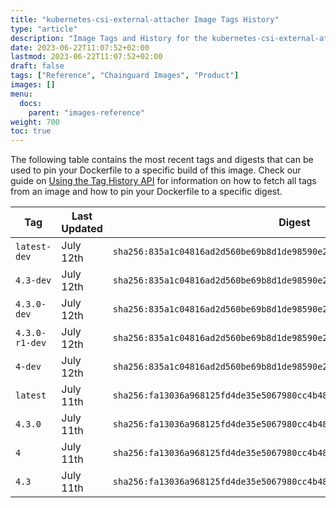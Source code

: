 ```yaml
---
title: "kubernetes-csi-external-attacher Image Tags History"
type: "article"
description: "Image Tags and History for the kubernetes-csi-external-attacher Chainguard Image"
date: 2023-06-22T11:07:52+02:00
lastmod: 2023-06-22T11:07:52+02:00
draft: false
tags: ["Reference", "Chainguard Images", "Product"]
images: []
menu:
  docs:
    parent: "images-reference"
weight: 700
toc: true
---
```


The following table contains the most recent tags and digests that can be used to pin your Dockerfile to a specific build of this image. Check our guide on [Using the Tag History API](/chainguard/chainguard-images/using-the-tag-history-api/) for information on how to fetch all tags from an image and how to pin your Dockerfile to a specific digest.

| Tag            | Last Updated | Digest                                                                    |
|----------------|--------------|---------------------------------------------------------------------------|
| `latest-dev`   | July 12th    | `sha256:835a1c04816ad2d560be69b8d1de98590e2211ae2c626665cac68a63e7b7195a` |
| `4.3-dev`      | July 12th    | `sha256:835a1c04816ad2d560be69b8d1de98590e2211ae2c626665cac68a63e7b7195a` |
| `4.3.0-dev`    | July 12th    | `sha256:835a1c04816ad2d560be69b8d1de98590e2211ae2c626665cac68a63e7b7195a` |
| `4.3.0-r1-dev` | July 12th    | `sha256:835a1c04816ad2d560be69b8d1de98590e2211ae2c626665cac68a63e7b7195a` |
| `4-dev`        | July 12th    | `sha256:835a1c04816ad2d560be69b8d1de98590e2211ae2c626665cac68a63e7b7195a` |
| `latest`       | July 11th    | `sha256:fa13036a968125fd4de35e5067980cc4b48c6431232d54b0542563394f5f161a` |
| `4.3.0`        | July 11th    | `sha256:fa13036a968125fd4de35e5067980cc4b48c6431232d54b0542563394f5f161a` |
| `4`            | July 11th    | `sha256:fa13036a968125fd4de35e5067980cc4b48c6431232d54b0542563394f5f161a` |
| `4.3`          | July 11th    | `sha256:fa13036a968125fd4de35e5067980cc4b48c6431232d54b0542563394f5f161a` |
